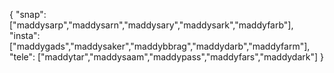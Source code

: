 {
  "snap":  ["maddysarp","maddysarn","maddysary","maddysark","maddyfarb"],
  "insta": ["maddygads","maddysaker","maddybbrag","maddydarb","maddyfarm"],
  "tele":  ["maddytar","maddysaam","maddypass","maddyfars","maddydark"]
}

